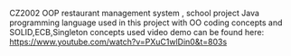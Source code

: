 CZ2002 OOP restaurant management system , school project
Java programming language used in this project with OO coding concepts and SOLID,ECB,Singleton concepts used
video demo can be found here: https://www.youtube.com/watch?v=PXuC1wlDin0&t=803s
